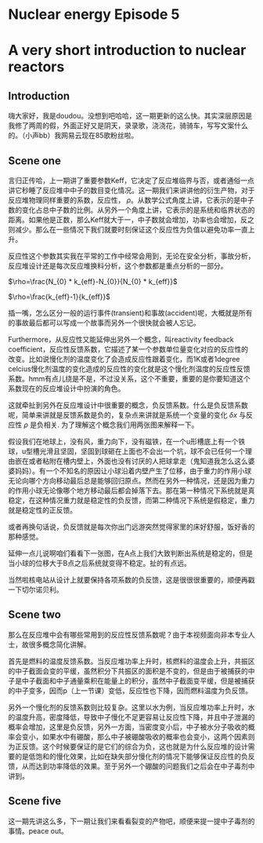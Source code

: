 <!--
Editor Vincent Du
Creation Date: 26.08.2020
Last Update: 26.08.2020
-->


<!--
Markdown 常用语法
# Title
## subtitle 1
### subtitle 2
#### subtitle 3
etc.
--- *** ___分割线
*+- 无序列表
1. 2. 3.有序列表
> 引用的文字
空行 换行
*文字* 斜体
**文字** 粗体
\符号 符号 Latex
$$ 公式 $$
！[标题] (href) 图片
[标题] (href "title") 超链接,目录,文件

表格：
左对齐|居中|右对齐
2|3|5
:--|:--:|--:
2|3|5
10|100|1000

```编程语言（可选）
代码
```
`` 行内代码

~~删除线~~

Tasklist
- [ ] Eat
- [x] Code
  - [x] HTML


@import "xxx.md" 插入文档
-->

# Nuclear energy Episode 5
# A very short introduction to nuclear reactors

## Introduction

嗨大家好，我是doudou。没想到吧哈哈，这一期更新的这么快。其实深层原因是我修了两周的假，外面正好又是阴天，录录歌，浇浇花，骑骑车，写写文案什么的。（小声bb）我网易云现在85歌粉丝啦。

## Scene one

言归正传哈，上一期讲了重要参数Keff，它决定了反应堆临界与否，或者通俗一点讲它秒睡了反应堆中中子的数目变化情况。这一期我们来讲讲他的衍生产物，对于反应堆物理同样重要的系数，反应性， $\rho$。从数学公式角度上讲，它表示的是中子数的变化占总中子数的比例。从另外一个角度上讲，它表示的是系统和临界状态的距离。如果他是正数，那么Keff就大于一，中子数就会增加，功率也会增加，反之则减少。那么在一些情况下我们就要时刻保证这个反应性为负值以避免功率一直上升。

反应性这个参数其实我在平常的工作中经常会用到，无论在安全分析，事故分析，反应堆设计还是每次反应堆换料分析，这个参数都是重点分析的一部分。


$\rho=\frac{N_{0} * k_{eff}-N_{0}}{N_{0} * k_{eff}}$


$\rho=\frac{k_{eff}-1}{k_{eff}}$

插一嘴，怎么区分一般的运行事件(transient)和事故(accident)呢，大概就是所有的事故最后都可以写成一个故事而另外一个很快就会被人忘记。

Furthermore，从反应性又能延伸出另外一个概念，叫reactivity feedback coefficient，反应性反馈系数，它描述了某一个参数单位量变化对应的反应性的改变。比如说慢化剂的温度变化了会造成反应性跟着变化，而1K或者1degree celcius慢化剂温度的变化造成的反应性的变化就是这个慢化剂温度的反应性反馈系数。hmm有点儿绕是不是，不过没关系，这个不重要，重要的是你要知道这个系数现在的反应堆设计中扮演的角色。

这就牵扯到另外在反应堆设计中很重要的概念，负反馈系数。什么是负反馈系数呢，简单来讲就是反馈系数是负的，复杂点来讲就是系统一个变量的变化 $\delta x$ 与反应性 $\rho$ 是负相关. 为了理解这个概念我们用两张图来解释一下。

假设我们在地球上，没有风，重力向下，没有磁铁，在一个u形槽底上有一个铁球，u型槽光滑且坚固，坚固到球砸在上面也不会出一个坑，球不会已任何一个理由嵌在或者粘附在槽内壁上，外面也没有讨厌的人把球拿走（鬼知道我怎么这么婆婆妈妈）。有一个不知名的原因让小球沿着内壁产生了位移，由于重力的作用小球无论向哪个方向移动最后总是能够回归原点。然而在另外一种情况，还是因为重力的作用小球无论像哪个地方移动最后都会掉落下去。那在第一种情况下系统就是真稳定，在这种情况重力就是稳定性的负反馈，而第二种情况下系统是假稳定，重力就是稳定性的正反馈。

或者再换句话说，负反馈就是每次你出门远游突然觉得家里的床好舒服，饭好香的那种感觉。

延伸一点儿说啊咱们看看下一张图，在A点上我们大致判断出系统是稳定的，但是当小球的位移大于B点之后系统就变得不稳定。扯的有点远。

当然啦核电站从设计上就要保持各项系数的负反馈，这是很很很重要的，顺便再戳一下切尔诺贝利。

## Scene two

那么在反应堆中会有哪些常用到的反应性反馈系数呢？由于本视频面向非本专业人士，故很多概念简化讲解。

首先是燃料的温度反馈系数。当反应堆功率上升时，核燃料的温度会上升，共振区的中子截面会变的平缓，虽然积分下共振区的面积是不变的，但是由于被捕获的中子是中子截面和中子通量乘积在能量上的积分，虽然中子截面变平缓，但是被捕获的中子变多，因而p（上一节课）变低，反应性也下降，因而燃料温度为负反馈。

另外一个慢化剂的反馈系数则比较复杂。这里以水为例，当反应堆功率上升时，水的温度升高，密度降低，导致中子慢化不足更容易让反应性下降，并且中子泄漏的概率会增加，这里是负反馈，另外一方面，当密度变小后，中子被水分子吸收的概率会变小，如果水中有硼酸，那么中子被硼酸吸收的概率也会变小，这两个因素则为正反馈。这个时候要保证的是它们的综合为负，这也就是为什么反应堆的设计需要的是低饱和的慢化效果，比如在缺失部分慢化剂的情况下能够保证反应性的负反馈，从而达到功率降低的效果。至于另外一个硼酸的问题我们之后会在中子毒剂中讲到。


## Scene five

这一期先讲这么多，下一期让我们来看看裂变的产物吧，顺便来提一提中子毒剂的事情。peace out。